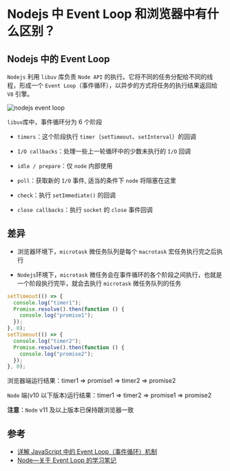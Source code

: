 # Nodejs 中 Event Loop 和浏览器中有什么区别？

## Nodejs 中的 Event Loop

`Nodejs` 利用 `libuv` 库负责 `Node API` 的执行。它将不同的任务分配给不同的线程，形成一个 `Event Loop`（事件循环），以异步的方式将任务的执行结果返回给 `V8` 引擎。

![nodejs event loop](/assets/1705562830132.png)

`libuv`库中，事件循环分为 6 个阶段

- `timers`：这个阶段执行 `timer`（`setTimeout`、`setInterval`）的回调

- `I/O callbacks`：处理一些上一轮循环中的少数未执行的 `I/O` 回调

- `idle / prepare`：仅 `node` 内部使用

- `poll`：获取新的 `I/O` 事件, 适当的条件下 `node` 将阻塞在这里

- `check`：执行 `setImmediate()` 的回调

- `close callbacks`：执行 `socket` 的 `close` 事件回调

## 差异

- 浏览器环境下，`microtask` 微任务队列是每个 `macrotask` 宏任务执行完之后执行

- `Nodejs`环境下，`microtask` 微任务会在事件循环的各个阶段之间执行，也就是一个阶段执行完毕，就会去执行 `microtask` 微任务队列的任务

```js
setTimeout(() => {
  console.log("timer1");
  Promise.resolve().then(function () {
    console.log("promise1");
  });
}, 0);
setTimeout(() => {
  console.log("timer2");
  Promise.resolve().then(function () {
    console.log("promise2");
  });
}, 0);
```

浏览器端运行结果：timer1 => promise1 => timer2 => promise2

`Node` 端(v10 以下版本)运行结果：timer1 => timer2 => promise1 => promise2

**注意**：`Node` v11 及以上版本已保持跟浏览器一致

## 参考

- [详解 JavaScript 中的 Event Loop（事件循环）机制](https://zhuanlan.zhihu.com/p/33058983)
- [Node—关于 Event Loop 的学习笔记](https://blog.51cto.com/u_13382214/5779739)
